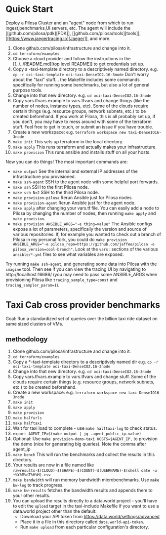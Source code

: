# Quick Start
Deploy a Pilosa Cluster and an "agent" node from which to run ingest,benchmarks,UI servers, etc. The agent will include the [[github.com/pilosa/pdk][PDK]], [[github.com/pilosa/tools][tools]], [[https://www.jaegertracing.io][Jaeger]], and more.

1. Clone github.com/pilosa/infrastructure and change into it.
2. `cd terraform/examples`
3. Choose a cloud provider and follow the instructions in the [[../../README.md][top level README]] to get credentials set up.
4. Copy a <cloud>-taxi-template directory to a descriptively named
   directory. e.g. `cp -r oci-taxi-template
   oci-taxi-DenseIO2.16-3node` Don't worry about the "taxi"
   stuff... the Makefile includes some commands specifically for
   running some benchmarks, but also a lot of general purpose tools.
5. Change into that new directory. e.g. `cd oci-taxi-DenseIO2.16-3node`
6. Copy vars.tfvars.example to vars.tfvars and change things (like the
   number of nodes, instance types, etc). Some of the clouds require
   certain things (e.g. resource groups, network subnets, etc.) to be
   created beforehand. If you work at Pilosa, this is all probably set
   up, if you don't, you may have to mess around with some of the
   terraform stuff. Feel free to get in touch, or submit an issue if
   you have trouble.
7. Create a new workspace: e.g. `terraform workspace new taxi-DenseIO16-3node`
8. `make init` This sets up terraform in the local directory.
9. `make apply` This runs terraform and actually makes your infrastructure.
10. `make provision` This runs ansible and installs stuff on all your hosts.

Now you can do things! The most important commands are:
- `make output` See the internal and external IP addresses of the infrastructure you provisioned.
- `make ssh-agent` SSH to the agent node with some helpful port forwards.
- `make ssh` SSH to the first Pilosa node.
- `make ssh N=2` SSH to the third Pilosa node.
- `make provision-pilosa` Rerun Ansible just for Pilosa nodes.
- `make provision-agent` Rerun Ansible just for the agent node.
- `make apply` after changing your vars.tf file. You can easily add a
  node to Pilosa by changing the number of nodes, then running `make
  apply` and `make provision`.
- `make provision ANSIBLE_ARGS="-e thing=value"` The Ansible configs
  expose a lot of parameters, specifically the version and source of
  various repositories. If, for example you wanted to check out a
  branch of Pilosa in my personal fork, you could do `make provision
  ANSIBLE_ARGS="-e pilosa_repo=https://github.com/jaffee/pilosa -e
  pilosa_version=cool-branch"`. Look at the `vars:` sections of the
  various `ansible/*.yml` files to see what variables are exposed.

Try running `make ssh-agent`, and generating some data into Pilosa with the `imagine` tool. Then see if you can view the tracing UI by navigating to http://localhost:16686/ (you may need to pass some ANSIBLE_ARGS when provisioning Pilosa like `tracing_sample_type=const` and `tracing_sampler_param=1`).


# Taxi Cab cross provider benchmarks
Goal: Run a standardized set of queries over the billion taxi ride dataset on same sized clusters of VMs.

## methodology
1. Clone github.com/pilosa/infrastructure and change into it.
2. `cd terraform/examples`
3. Copy a *-taxi-template directory to a descriptively named dir e.g. `cp -r oci-taxi-template oci-taxi-DenseIO2.16-3node`
4. Change into that new directory. e.g. `cd oci-taxi-DenseIO2.16-3node`
5. Copy vars.tfvars.example to vars.tfvars and change stuff. Some of the clouds
   require certain things (e.g. resource groups, network subnets, etc.) to be
   created beforehand.
6. Create a new workspace: e.g. `terraform workspace new taxi-DenseIO16-3node`
7. `make init`
8. `make apply`
9. `make provision`
10. `make halfurls`
11. `make halftaxi`
12. Wait for taxi load to complete - use `make halftaxi-log` to check status.
13. `export AGENT_IP=$(make output | jq .agent_public_ip.value)`
14. Optional: Use `make provision-demo-taxi HOSTS=$AGENT_IP,` to provision the
    demo (nice for generating big queries). Note the comma after agent_ip
15. `make bench` This will run the benchmarks and collect the results in this directory.
16. Your results are now in a file named like `rawresults-$(CLOUD)-$(SHAPE)-$(COUNT)-$(USERNAME)-$(shell date -u +%Y%M%dT%H%M).csv`
17. `make bandwidth` will run memory bandwidth microbenchmarks. Use `make bw-log` to track progress.
18. `make bw-results` fetches the bandwidth results and appends them to your other results.
19. You can upload the results directly to a data.world project - you'll have to
    edit the `upload` target in the taxi-include Makefile if you want to use a
    data.world project other than the default:
    - Download your API token from https://data.world/settings/advanced
    - Place it in a file in this directory called `data.world-api-token`. 
    - Run `make upload` from each particular configuration's directory.
